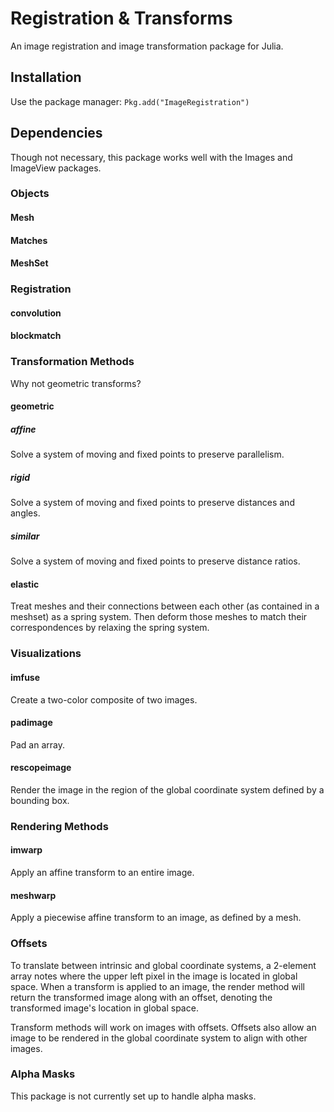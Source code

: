 # Registration & Transforms
An image registration and image transformation package for Julia.

## Installation
Use the package manager:
`Pkg.add("ImageRegistration")`

## Dependencies
Though not necessary, this package works well with the Images and ImageView 
packages.

### Objects
#### Mesh
#### Matches
#### MeshSet

### Registration
#### convolution
#### blockmatch

### Transformation Methods

Why not geometric transforms?

#### geometric
##### affine
Solve a system of moving and fixed points to preserve parallelism.
##### rigid
Solve a system of moving and fixed points to preserve distances and angles.
##### similar
Solve a system of moving and fixed points to preserve distance ratios.
#### elastic
Treat meshes and their connections between each other (as contained in a
meshset) as a spring system. Then deform those meshes to match their
correspondences by relaxing the spring system.

### Visualizations
#### imfuse
Create a two-color composite of two images.
#### padimage
Pad an array.
#### rescopeimage
Render the image in the region of the global coordinate system defined by a 
bounding box.

### Rendering Methods
#### imwarp
Apply an affine transform to an entire image.
#### meshwarp
Apply a piecewise affine transform to an image, as defined by a mesh.

### Offsets
To translate between intrinsic and global coordinate systems, a 2-element array
notes where the upper left pixel in the image is located in global space. When
a transform is applied to an image, the render method will return the
transformed image along with an offset, denoting the transformed image's
location in global space.

Transform methods will work on images with offsets. Offsets also allow an image
to be rendered in the global coordinate system to align with other images.

### Alpha Masks
This package is not currently set up to handle alpha masks.


